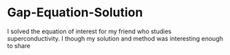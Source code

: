 # Gap-Equation-Solution
I solved the equation of interest for my friend who studies superconductivity. I though my solution and method was interesting enough to share
